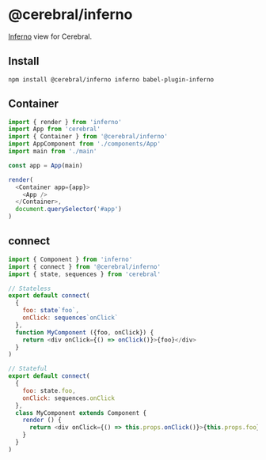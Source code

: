 # @cerebral/inferno

[Inferno](http://infernojs.org) view for Cerebral.

## Install

`npm install @cerebral/inferno inferno babel-plugin-inferno`

## Container

```js
import { render } from 'inferno'
import App from 'cerebral'
import { Container } from '@cerebral/inferno'
import AppComponent from './components/App'
import main from './main'

const app = App(main)

render(
  <Container app={app}>
    <App />
  </Container>,
  document.querySelector('#app')
)
```

## connect

```js
import { Component } from 'inferno'
import { connect } from '@cerebral/inferno'
import { state, sequences } from 'cerebral'

// Stateless
export default connect(
  {
    foo: state`foo`,
    onClick: sequences`onClick`
  },
  function MyComponent ({foo, onClick}) {
    return <div onClick={() => onClick()}>{foo}</div>
  }
)

// Stateful
export default connect(
  {
    foo: state.foo,
    onClick: sequences.onClick
  },
  class MyComponent extends Component {
    render () {
      return <div onClick={() => this.props.onClick()}>{this.props.foo}</div>
    }
  }
)
```
